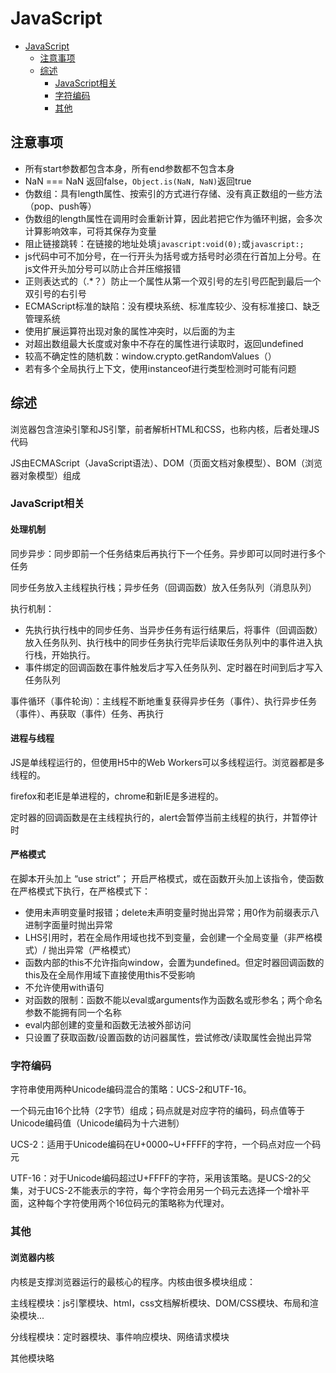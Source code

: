 # JavaScript

- [JavaScript](#javascript)
  - [注意事项](#注意事项)
  - [综述](#综述)
    - [JavaScript相关](#javascript相关)
    - [字符编码](#字符编码)
    - [其他](#其他)

## 注意事项

- 所有start参数都包含本身，所有end参数都不包含本身
- NaN === NaN 返回false，`Object.is(NaN, NaN)`返回true
- 伪数组：具有length属性、按索引的方式进行存储、没有真正数组的一些方法（pop、push等）
- 伪数组的length属性在调用时会重新计算，因此若把它作为循环判据，会多次计算影响效率，可将其保存为变量
- 阻止链接跳转：在链接的地址处填`javascript:void(0);`或`javascript:;`
- js代码中可不加分号，在一行开头为括号或方括号时必须在行首加上分号。在js文件开头加分号可以防止合并压缩报错
- 正则表达式的（.*？）防止一个属性从第一个双引号的左引号匹配到最后一个双引号的右引号
- ECMAScript标准的缺陷：没有模块系统、标准库较少、没有标准接口、缺乏管理系统
- 使用扩展运算符出现对象的属性冲突时，以后面的为主
- 对超出数组最大长度或对象中不存在的属性进行读取时，返回undefined
- 较高不确定性的随机数：window.crypto.getRandomValues（）
- 若有多个全局执行上下文，使用instanceof进行类型检测时可能有问题

## 综述

浏览器包含渲染引擎和JS引擎，前者解析HTML和CSS，也称内核，后者处理JS代码

JS由ECMAScript（JavaScript语法）、DOM（页面文档对象模型）、BOM（浏览器对象模型）组成

### JavaScript相关

#### 处理机制

同步异步：同步即前一个任务结束后再执行下一个任务。异步即可以同时进行多个任务

同步任务放入主线程执行栈；异步任务（回调函数）放入任务队列（消息队列）

执行机制：

- 先执行执行栈中的同步任务、当异步任务有运行结果后，将事件（回调函数）放入任务队列、执行栈中的同步任务执行完毕后读取任务队列中的事件进入执行栈，开始执行。
- 事件绑定的回调函数在事件触发后才写入任务队列、定时器在时间到后才写入任务队列

事件循环（事件轮询）：主线程不断地重复获得异步任务（事件）、执行异步任务（事件）、再获取（事件）任务、再执行

#### 进程与线程

JS是单线程运行的，但使用H5中的Web Workers可以多线程运行。浏览器都是多线程的。

firefox和老IE是单进程的，chrome和新IE是多进程的。

定时器的回调函数是在主线程执行的，alert会暂停当前主线程的执行，并暂停计时

#### 严格模式

在脚本开头加上  “use strict”； 开启严格模式，或在函数开头加上该指令，使函数在严格模式下执行，在严格模式下：

- 使用未声明变量时报错；delete未声明变量时抛出异常；用0作为前缀表示八进制字面量时抛出异常
- LHS引用时，若在全局作用域也找不到变量，会创建一个全局变量（非严格模式）/ 抛出异常（严格模式）
- 函数内部的this不允许指向window，会置为undefined。但定时器回调函数的this及在全局作用域下直接使用this不受影响
- 不允许使用with语句
- 对函数的限制：函数不能以eval或arguments作为函数名或形参名；两个命名参数不能拥有同一个名称
- eval内部创建的变量和函数无法被外部访问
- 只设置了获取函数/设置函数的访问器属性，尝试修改/读取属性会抛出异常

### 字符编码

字符串使用两种Unicode编码混合的策略：UCS-2和UTF-16。

一个码元由16个比特（2字节）组成；码点就是对应字符的编码，码点值等于Unicode编码值（Unicode编码为十六进制）

UCS-2：适用于Unicode编码在U+0000~U+FFFF的字符，一个码点对应一个码元

UTF-16：对于Unicode编码超过U+FFFF的字符，采用该策略。是UCS-2的父集，对于UCS-2不能表示的字符，每个字符会用另一个码元去选择一个增补平面，这种每个字符使用两个16位码元的策略称为代理对。

### 其他

#### 浏览器内核

内核是支撑浏览器运行的最核心的程序。内核由很多模块组成：

主线程模块：js引擎模块、html，css文档解析模块、DOM/CSS模块、布局和渲染模块...

分线程模块：定时器模块、事件响应模块、网络请求模块

其他模块略
